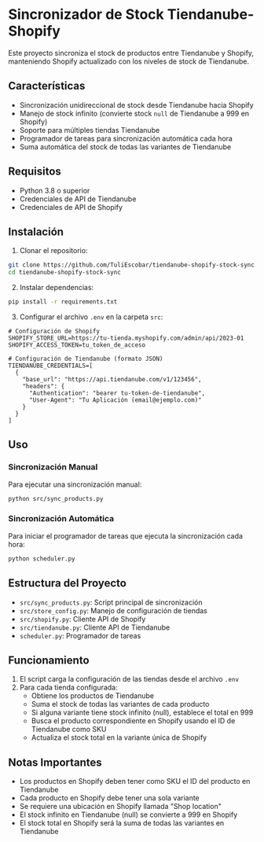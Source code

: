 # Sincronizador de Stock Tiendanube-Shopify

Este proyecto sincroniza el stock de productos entre Tiendanube y Shopify, manteniendo Shopify actualizado con los niveles de stock de Tiendanube.

## Características

- Sincronización unidireccional de stock desde Tiendanube hacia Shopify
- Manejo de stock infinito (convierte stock `null` de Tiendanube a 999 en Shopify)
- Soporte para múltiples tiendas Tiendanube
- Programador de tareas para sincronización automática cada hora
- Suma automática del stock de todas las variantes de Tiendanube

## Requisitos

- Python 3.8 o superior
- Credenciales de API de Tiendanube
- Credenciales de API de Shopify

## Instalación

1. Clonar el repositorio:
```bash
git clone https://github.com/TuliEscobar/tiendanube-shopify-stock-sync.git
cd tiendanube-shopify-stock-sync
```

2. Instalar dependencias:
```bash
pip install -r requirements.txt
```

3. Configurar el archivo `.env` en la carpeta `src`:
```env
# Configuración de Shopify
SHOPIFY_STORE_URL=https://tu-tienda.myshopify.com/admin/api/2023-01
SHOPIFY_ACCESS_TOKEN=tu_token_de_acceso

# Configuración de Tiendanube (formato JSON)
TIENDANUBE_CREDENTIALS=[
  {
    "base_url": "https://api.tiendanube.com/v1/123456",
    "headers": {
      "Authentication": "bearer tu-token-de-tiendanube",
      "User-Agent": "Tu Aplicación (email@ejemplo.com)"
    }
  }
]
```

## Uso

### Sincronización Manual

Para ejecutar una sincronización manual:
```bash
python src/sync_products.py
```

### Sincronización Automática

Para iniciar el programador de tareas que ejecuta la sincronización cada hora:
```bash
python scheduler.py
```

## Estructura del Proyecto

- `src/sync_products.py`: Script principal de sincronización
- `src/store_config.py`: Manejo de configuración de tiendas
- `src/shopify.py`: Cliente API de Shopify
- `src/tiendanube.py`: Cliente API de Tiendanube
- `scheduler.py`: Programador de tareas

## Funcionamiento

1. El script carga la configuración de las tiendas desde el archivo `.env`
2. Para cada tienda configurada:
   - Obtiene los productos de Tiendanube
   - Suma el stock de todas las variantes de cada producto
   - Si alguna variante tiene stock infinito (null), establece el total en 999
   - Busca el producto correspondiente en Shopify usando el ID de Tiendanube como SKU
   - Actualiza el stock total en la variante única de Shopify

## Notas Importantes

- Los productos en Shopify deben tener como SKU el ID del producto en Tiendanube
- Cada producto en Shopify debe tener una sola variante
- Se requiere una ubicación en Shopify llamada "Shop location"
- El stock infinito en Tiendanube (null) se convierte a 999 en Shopify
- El stock total en Shopify será la suma de todas las variantes en Tiendanube 